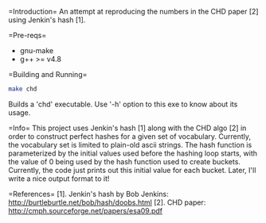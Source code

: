=Introduction=
An attempt at reproducing the numbers in the CHD paper [2] using Jenkin's hash [1].

=Pre-reqs=
* gnu-make
* g++ >= v4.8

=Building and Running=
```bash
make chd
```
Builds a 'chd' executable. Use '-h' option to this exe to know about its usage.

=Info=
This project uses Jenkin's hash [1] along with the CHD algo [2] in order to construct
perfect hashes for a given set of vocabulary. Currently, the vocabulary set is
limited to plain-old ascii strings. The hash function is parameterized by the
initial values used before the hashing loop starts, with the value of 0 being
used by the hash function used to create buckets. Currently, the code just prints
out this initial value for each bucket. Later, I'll write a nice output format
to it!

=References=
[1]. Jenkin's hash by Bob Jenkins: http://burtleburtle.net/bob/hash/doobs.html
[2]. CHD paper: http://cmph.sourceforge.net/papers/esa09.pdf
